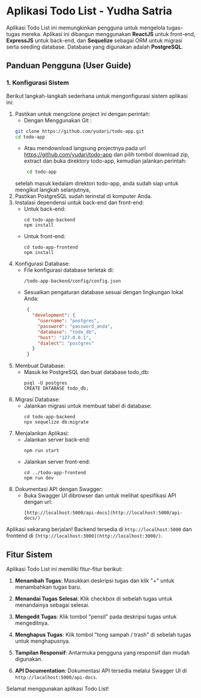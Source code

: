 # Aplikasi Todo List - Yudha Satria

Aplikasi Todo List ini memungkinkan pengguna untuk mengelola tugas-tugas mereka. Aplikasi ini dibangun menggunakan **ReactJS** untuk front-end, **ExpressJS** untuk back-end, dan **Sequelize** sebagai ORM untuk migrasi serta seeding database. Database yang digunakan adalah **PostgreSQL**.

## Panduan Pengguna (User Guide)

### 1. Konfigurasi Sistem

Berikut langkah-langkah sederhana untuk mengonfigurasi sistem aplikasi ini:
1. Pastikan untuk mengclone project ini dengan perintah:
   - Dengan Menggunakan Git :
   ```bash
   git clone https://github.com/yudari/todo-app.git
   cd todo-app
   ```
   - Atau mendownload langsung projectnya pada url https://github.com/yudari/todo-app dan pilih tombol download zip, extract dan buka direktory todo-app, kemudian jalankan perintah:
     ```bash
      cd todo-app
     ```
    setelah masuk kedalam direktori todo-app, anda sudah siap untuk mengikut langkah selanjutnya,
2. Pastikan PostgreSQL sudah terinstal di komputer Anda.
3. Instalasi dependensi untuk back-end dan front-end:
   - Untuk back-end:
      ```
      cd todo-app-backend
      npm install
      ```
   - Untuk front-end:
      ```
      cd todo-app-frontend
      npm install
      ```
4. Konfigurasi Database:
   - File konfigurasi database terletak di:
     ```
     /todo-app-backend/config/config.json
     ```
   - Sesuaikan pengaturan database sesuai dengan lingkungan lokal Anda:
     ```json
      {
        "development": {
          "username": "postgres",
          "password": "password_anda",
          "database": "todo_db",
          "host": "127.0.0.1",
          "dialect": "postgres"
        }
      }
     ```
5. Membuat Database:
   - Masuk ke PostgreSQL dan buat database todo_db:
     ```
     psql -U postgres
     CREATE DATABASE todo_db;
     ```
6. Migrasi Database:
   - Jalankan migrasi untuk membuat tabel di database:
     ```
     cd todo-app-backend
     npx sequelize db:migrate
     ```
7. Menjalankan Aplikasi:
   - Jalankan server back-end:
     ```
     npm run start
     ```
   - Jalankan server front-end:
     ```
     cd ../todo-app-frontend
     npm run dev
     ```
8. Dokumentasi API dengan Swagger:
   - Buka Swagger UI dibrowser dan untuk melihat spesifikasi API dengan url:
     ```
     [http://localhost:5000/api-docs](http://localhost:5000/api-docs/)
     ```

Aplikasi sekarang berjalan! Backend tersedia di `http://localhost:5000` dan frontend di `[http://localhost:3000](http://localhost:3000/)`.

## Fitur Sistem

Aplikasi Todo List ini memiliki fitur-fitur berikut:

1. **Menambah Tugas**: Masukkan deskripsi tugas dan klik "+" untuk menambahkan tugas baru.

2. **Menandai Tugas Selesai**: Klik checkbox di sebelah tugas untuk menandainya sebagai selesai.

3. **Mengedit Tugas**: Klik tombol "pensil" pada deskripsi tugas untuk mengeditnya.

4. **Menghapus Tugas**: Klik tombol "tong sampah / trash" di sebelah tugas untuk menghapusnya.
   
5. **Tampilan Responsif**: Antarmuka pengguna yang responsif dan mudah digunakan.

6. **API Documentation**: Dokumentasi API tersedia melalui Swagger UI di `http://localhost:5000/api-docs`.

Selamat menggunakan aplikasi Todo List!

